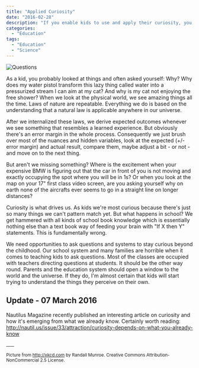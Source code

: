 ```yaml
---
title: "Applied Curiosity"
date: "2016-02-28"
description: "If you enable kids to use and apply their curiosity, you can ditch the classic ways of teaching stuff."
categories:
  - "Education"
tags:
  - "Education"
  - "Science"
---
```


![Questions](http://imgs.xkcd.com/comics/questions.png)

As a kid, you probably looked at things and often asked yourself: Why? Why does my water pistol transform this lazy thing called water into a pressurized stream I can aim at my cat? And why is my cat not enjoying the free shower? When we look at the physical world, we see amazing things all the time. Laws of nature are repeatable. Everything we do is based on the understanding that a natural law is applicable anywhere in our universe.

After we internalized these laws, we derive expected outcomes whenever we see something that resembles a learned experience. But obviously there's an error margin in the whole process. Consequently we just brush over most of the nuances and hidden variables, look at the expected (+/- error margin) and actual result, compare them, maybe adjust a bit - or not - and move on to the next thing.

But aren't we missing something? Where is the excitement when your expensive BMW is figuring out that the car in front of you is not moving and exactly occupying the spot where you will be in 1s? Or when you look at the map on your 17" first class video screen, are you asking yourself why on earth none of the aircrafts ever seems to go in a straight line on longer distances?

Curiosity is what drives us. As kids we're most curious because there's just so many things we can't pattern match yet. But what happens in school? We get hammered with all kinds of school book knowledge which is essentially nothing else than a text book way of feeding your brain with "If X then Y" statements. This is fundamentally wrong.

We need opportunities to ask questions and systems to stay curious beyond the childhood. Our school system and many families are horrible when it comes to teaching kids to ask questions. Most of the classes are occupied with teachers directing questions at students. It should be the other way round. Parents and the education system should open a window to the world and the universe. If they do, I'm almost certain that kids will start trying to understand the things they perceive on their own.

## Update - 07 March 2016

Nautilus Magazine recently published an interesting article on curiosity and how it's emerging from what we already know. Certainly worth reading: http://nautil.us/issue/33/attraction/curiosity-depends-on-what-you-already-know



<small>____

Picture from http://xkcd.com by Randall Munroe. Creative Commons Attribution-NonCommercial 2.5 License. </small>